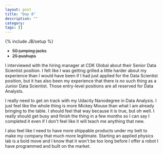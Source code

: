 ```yaml
---
layout: post
title: "Day 8"
description: ""
category:
tags: []
---
```

{% include JB/setup %}

- ~~50 jumping jacks~~  
- ~~25 pushups~~  

I interviewed with the hiring manager at CDK Global about their Senior Data Scientist position. I felt like I was getting grilled a little harder about my experience than I would have been if I had just applied for the Data Scientist position, but it has also been my experience that there is no such thing as a Junior Data Scientist. Those entry-level positions are all reserved for Data Analysts.  

I really need to get on track with my Udacity Nanodegree in Data Analysis. I just feel like the whole thing is more Mickey Mouse than what I am already bringing to the table. I should feel that way because it is true, but oh well. I really should get busy and finish the thing in a few months so I can say I completed it even if I don't feel like it will teach me anything that new.  

I also feel like I need to have more shippable products under my belt to make my company that much more legitimate. Starting an applied physics lab is a bold move and I know that it won't be too long before  I offer a robot I have programmed and built on the market.  
